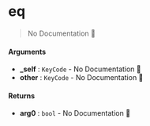 # eq

> No Documentation 🚧

#### Arguments

- **\_self** : `KeyCode` \- No Documentation 🚧
- **other** : `KeyCode` \- No Documentation 🚧

#### Returns

- **arg0** : `bool` \- No Documentation 🚧